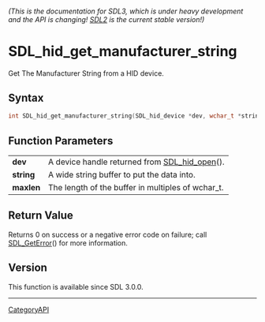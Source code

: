 ###### (This is the documentation for SDL3, which is under heavy development and the API is changing! [SDL2](https://wiki.libsdl.org/SDL2/) is the current stable version!)
# SDL_hid_get_manufacturer_string

Get The Manufacturer String from a HID device.

## Syntax

```c
int SDL_hid_get_manufacturer_string(SDL_hid_device *dev, wchar_t *string, size_t maxlen);

```

## Function Parameters

|                |                                                               |
| -------------- | ------------------------------------------------------------- |
| **dev**        | A device handle returned from [SDL_hid_open](SDL_hid_open)(). |
| **string**     | A wide string buffer to put the data into.                    |
| **maxlen**     | The length of the buffer in multiples of wchar_t.             |

## Return Value

Returns 0 on success or a negative error code on failure; call
[SDL_GetError](SDL_GetError)() for more information.

## Version

This function is available since SDL 3.0.0.

----
[CategoryAPI](CategoryAPI)

